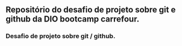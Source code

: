 ## Repositório do desafio de projeto sobre git e github da DIO bootcamp carrefour.


### Desafio de  projeto sobre git / github.
